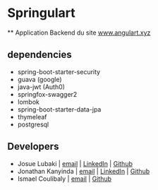 # Springulart

** Application Backend du site www.angulart.xyz

## dependencies
- spring-boot-starter-security
- guava (google)
- java-jwt (Auth0)
- springfox-swagger2
- lombok
- spring-boot-starter-data-jpa
- thymeleaf
- postgresql

## Developers
- Josue Lubaki | [email](josue.lubaki@uqtr.ca) | [LinkedIn](https://www.linkedin.com/in/josue-lubaki/) | [Github](https://github.com/josue-lubaki)
- Jonathan Kanyinda | [email](jonathan.kanyinda@uqtr.ca) | [LinkedIn](https://www.linkedin.com/in/jonathan-kanyinda-1412701a0/) | [Github](https://github.com/jonathann243)
- Ismael Coulibaly | [email](ismael.coulibaly@uqtr.ca) | [Github](https://github.com/ismaelcoulibaly)
